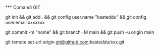 *** Comandi GIT

git init &&  git add . && git config   user.name "kasteddu" &&   git config   user.email xxxxxxx

git commit -m "nome" && git branch -M main && git push -u origin main

git remote set-url origin git@github.com:kasteddu/xxx.git  
